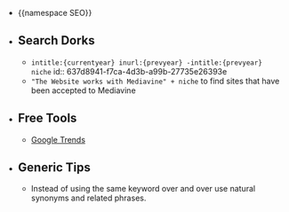 - {{namespace SEO}}
- ## Search Dorks
	- `intitle:{currentyear} inurl:{prevyear} -intitle:{prevyear} niche`
	  id:: 637d8941-f7ca-4d3b-a99b-27735e26393e
	- `"The Website works with Mediavine" + niche` to find sites that have been accepted to Mediavine
- ## Free Tools
	- [Google Trends](https://trends.google.com/)
- ## Generic Tips
	- Instead of using the same keyword over and over use natural synonyms and related phrases.